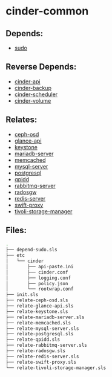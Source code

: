 # cinder-common

## Depends:

  -  [sudo](/salt/sudo)

## Reverse Depends:

  -  [cinder-api](/salt/cinder-api)
  -  [cinder-backup](/salt/cinder-backup)
  -  [cinder-scheduler](/salt/cinder-scheduler)
  -  [cinder-volume](/salt/cinder-volume)

## Relates:

  -  [ceph-osd](/salt/ceph-osd)
  -  [glance-api](/salt/glance-api)
  -  [keystone](/salt/keystone)
  -  [mariadb-server](/salt/mariadb-server)
  -  [memcached](/salt/memcached)
  -  [mysql-server](/salt/mysql-server)
  -  [postgresql](/salt/postgresql)
  -  [qpidd](/salt/qpidd)
  -  [rabbitmq-server](/salt/rabbitmq-server)
  -  [radosgw](/salt/radosgw)
  -  [redis-server](/salt/redis-server)
  -  [swift-proxy](/salt/swift-proxy)
  -  [tivoli-storage-manager](/salt/tivoli-storage-manager)

## Files:

```bash
.
├── depend-sudo.sls
├── etc
│   └── cinder
│       ├── api-paste.ini
│       ├── cinder.conf
│       ├── logging.conf
│       ├── policy.json
│       └── rootwrap.conf
├── init.sls
├── relate-ceph-osd.sls
├── relate-glance-api.sls
├── relate-keystone.sls
├── relate-mariadb-server.sls
├── relate-memcached.sls
├── relate-mysql-server.sls
├── relate-postgresql.sls
├── relate-qpidd.sls
├── relate-rabbitmq-server.sls
├── relate-radosgw.sls
├── relate-redis-server.sls
├── relate-swift-proxy.sls
└── relate-tivoli-storage-manager.sls
```

